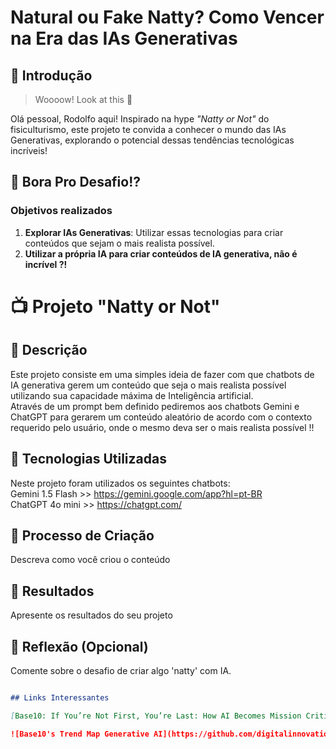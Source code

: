 # Natural ou Fake Natty? Como Vencer na Era das IAs Generativas

## 🚀 Introdução

> Woooow! Look at this 👀

Olá pessoal, Rodolfo aqui! Inspirado na hype _"Natty or Not"_ do fisiculturismo, este projeto te convida a conhecer o mundo das IAs Generativas, explorando o potencial dessas tendências tecnológicas incríveis!

## 🎯 Bora Pro Desafio!?

### Objetivos realizados

1. **Explorar IAs Generativas**: Utilizar essas tecnologias para criar conteúdos que sejam o mais realista possível.
2. **Utilizar a própria IA para criar conteúdos de IA generativa, não é incrível ?!** 


# 📺 Projeto "Natty or Not"

## 📒 Descrição
Este projeto consiste em uma simples ideia de fazer com que chatbots de IA generativa gerem um conteúdo que seja o mais realista possível utilizando sua capacidade máxima de Inteligência artificial.<br/>
Através de um prompt bem definido pediremos aos chatbots Gemini e ChatGPT para gerarem um conteúdo aleatório de acordo com o contexto requerido pelo usuário, onde o mesmo deva ser o mais realista possível !!  
 


## 🤖 Tecnologias Utilizadas
Neste projeto foram utilizados os seguintes chatbots:<br/>
Gemini 1.5 Flash >> https://gemini.google.com/app?hl=pt-BR<br/>
ChatGPT 4o mini >> https://chatgpt.com/

## 🧐 Processo de Criação
Descreva como você criou o conteúdo

## 🚀 Resultados
Apresente os resultados do seu projeto

## 💭 Reflexão (Opcional)
Comente sobre o desafio de criar algo 'natty' com IA.

```markdown

## Links Interessantes

[Base10: If You’re Not First, You’re Last: How AI Becomes Mission Critical](https://base10.vc/post/generative-ai-mission-critical/)

![Base10's Trend Map Generative AI](https://github.com/digitalinnovationone/lab-natty-or-not/assets/730492/f4df26e8-f8f7-4419-8252-c69d73ea930c)
